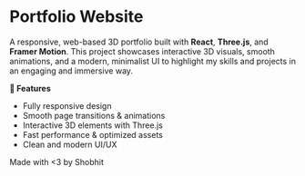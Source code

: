 # Portfolio Website

A responsive, web-based 3D portfolio built with **React**, **Three.js**, and **Framer Motion**. 
This project showcases interactive 3D visuals, smooth animations, and a modern, minimalist UI to highlight my skills and projects in an engaging and immersive way.

**🚀 Features**
- Fully responsive design
- Smooth page transitions & animations
- Interactive 3D elements with Three.js
- Fast performance & optimized assets
- Clean and modern UI/UX

Made with <3 by Shobhit

